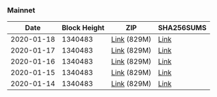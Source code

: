 ### Mainnet

|    Date    | Block Height | ZIP | SHA256SUMS |
| ---------- | ------------ | --- | ---------- |
| 2020-01-18 | 1340483 | [Link](https://s3-ap-southeast-2.amazonaws.com/ion-bootstrap/mainnet/2020-01-18/bootstrap.dat.zip) (829M) | [Link](https://s3-ap-southeast-2.amazonaws.com/ion-bootstrap/mainnet/2020-01-18/SHA256SUMS) |
| 2020-01-17 | 1340483 | [Link](https://s3-ap-southeast-2.amazonaws.com/ion-bootstrap/mainnet/2020-01-17/bootstrap.dat.zip) (829M) | [Link](https://s3-ap-southeast-2.amazonaws.com/ion-bootstrap/mainnet/2020-01-17/SHA256SUMS) |
| 2020-01-16 | 1340483 | [Link](https://s3-ap-southeast-2.amazonaws.com/ion-bootstrap/mainnet/2020-01-16/bootstrap.dat.zip) (829M) | [Link](https://s3-ap-southeast-2.amazonaws.com/ion-bootstrap/mainnet/2020-01-16/SHA256SUMS) |
| 2020-01-15 | 1340483 | [Link](https://s3-ap-southeast-2.amazonaws.com/ion-bootstrap/mainnet/2020-01-15/bootstrap.dat.zip) (829M) | [Link](https://s3-ap-southeast-2.amazonaws.com/ion-bootstrap/mainnet/2020-01-15/SHA256SUMS) |
| 2020-01-14 | 1340483 | [Link](https://s3-ap-southeast-2.amazonaws.com/ion-bootstrap/mainnet/2020-01-14/bootstrap.dat.zip) (829M) | [Link](https://s3-ap-southeast-2.amazonaws.com/ion-bootstrap/mainnet/2020-01-14/SHA256SUMS) |

